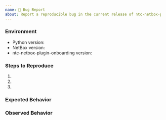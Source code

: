```yaml
---
name: 🐛 Bug Report
about: Report a reproducible bug in the current release of ntc-netbox-plugin-onboarding
---
```


### Environment
* Python version:  <!-- Example: 3.7.7 -->
* NetBox version:  <!-- Example: 2.8.4 -->
* ntc-netbox-plugin-onboarding version:  <!-- Example: 1.0.0 -->

<!--
    Describe in detail the exact steps that someone else can take to reproduce
    this bug using the current release.
-->
### Steps to Reproduce
1.
2.
3.

<!-- What did you expect to happen? -->
### Expected Behavior


<!-- What happened instead? -->
### Observed Behavior